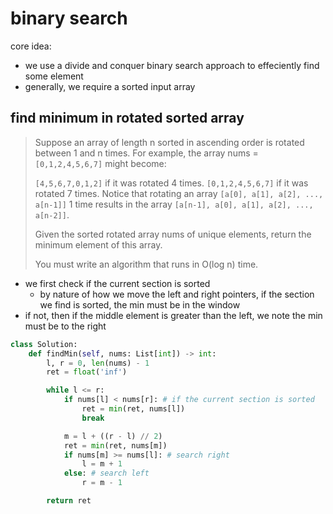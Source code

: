 # binary search

core idea:
- we use a divide and conquer binary search approach to effeciently find some element
- generally, we require a sorted input array

## find minimum in rotated sorted array

> Suppose an array of length n sorted in ascending order is rotated between 1 and n times. For example, the array nums = `[0,1,2,4,5,6,7]` might become:
>
> `[4,5,6,7,0,1,2]` if it was rotated 4 times.
> `[0,1,2,4,5,6,7]` if it was rotated 7 times.
> Notice that rotating an array `[a[0], a[1], a[2], ..., a[n-1]]` 1 time results in the array `[a[n-1], a[0], a[1], a[2], ..., a[n-2]]`.
>
> Given the sorted rotated array nums of unique elements, return the minimum element of this array.
>
> You must write an algorithm that runs in O(log n) time.

- we first check if the current section is sorted
    - by nature of how we move the left and right pointers, if the section we find is sorted, the min must be in the window
- if not, then if the middle element is greater than the left, we note the min must be to the right

```python
class Solution:
    def findMin(self, nums: List[int]) -> int:
        l, r = 0, len(nums) - 1
        ret = float('inf')

        while l <= r:
            if nums[l] < nums[r]: # if the current section is sorted
                ret = min(ret, nums[l])
                break

            m = l + ((r - l) // 2)
            ret = min(ret, nums[m])
            if nums[m] >= nums[l]: # search right
                l = m + 1
            else: # search left
                r = m - 1

        return ret
```
